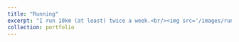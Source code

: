 ```yaml
---
title: "Running"
excerpt: "I run 10km (at least) twice a week.<br/><img src='/images/run.jpg'  width='200'>"
collection: portfolio
---
```

